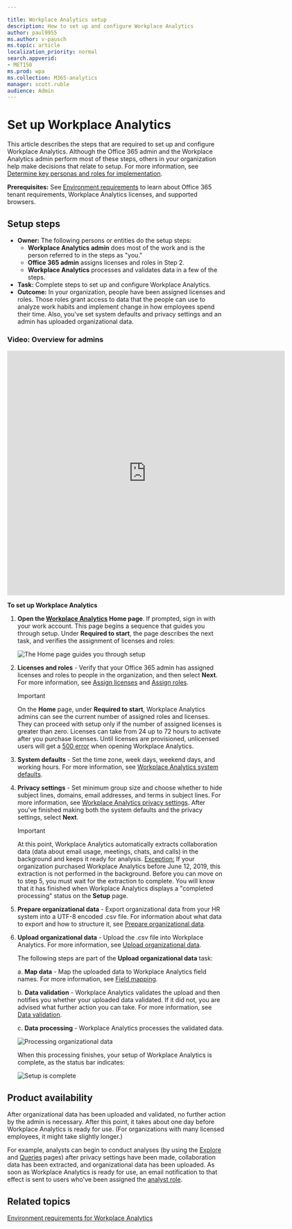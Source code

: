 ```yaml
---

title: Workplace Analytics setup
description: How to set up and configure Workplace Analytics
author: paul9955
ms.author: v-pausch
ms.topic: article
localization_priority: normal 
search.appverid:
- MET150
ms.prod: wpa
ms.collection: M365-analytics
manager: scott.ruble
audience: Admin
---
```


# Set up Workplace Analytics

This article describes the steps that are required to set up and configure Workplace Analytics. Although the Office 365 admin and the Workplace Analytics admin perform most of these steps, others in your organization help make decisions that relate to setup. For more information, see [Determine key personas and roles for implementation](Determine-key-personas.md). 

**Prerequisites:** See [Environment requirements](environment-requirements.md) to learn about Office 365 tenant requirements, Workplace Analytics licenses, and supported browsers. 

## Setup steps 

* **Owner:** The following persons or entities do the setup steps:
  * **Workplace Analytics admin** does most of the work and is the person referred to in the steps as "you."
  * **Office 365 admin** assigns licenses and roles in Step 2.  
  * **Workplace Analytics** processes and validates data in a few of the steps.
* **Task:** Complete steps to set up and configure Workplace Analytics.  
* **Outcome:** In your organization, people have been assigned licenses and roles. Those roles grant access to data that the people can use to analyze work habits and implement change in how employees spend their time. Also, you've set system defaults and privacy settings and an admin has uploaded organizational data.  

<!-- IN THIS VIDEO, MUST FIX A) EARLY SCREENSHOT THAT SHOWS EXPLORE PAGE AND B) END SEQUENCE THAT NO LONGER MATCHES CURRENT FRE. -->

### Video: Overview for admins

<iframe width="640" height="564" src="https://player.vimeo.com/video/282873274" frameborder="0" allowFullScreen mozallowfullscreen webkitAllowFullScreen></iframe>

**To set up Workplace Analytics**

1. **Open the [Workplace Analytics](https://workplaceanalytics.office.com) Home page**. If prompted, sign in with your work account. This page begins a sequence that guides you through setup. Under **Required to start**, the page describes the next task, and verifies the assignment of licenses and roles:

      ![The Home page guides you through setup](../images/wpa/setup/onboarding-intro.png)
  
2. **Licenses and roles** - Verify that your Office 365 admin has assigned licenses and roles to people in the organization, and then select **Next**. For more information, see [Assign licenses](assign-licenses-to-population.md) and [Assign roles](assign-roles-to-wpa-admins.md). 

   > [!Important]
   > On the **Home** page, under **Required to start**, Workplace Analytics admins can see the current number of assigned roles and licenses. They can proceed with setup only if the number of assigned licenses is greater than zero. Licenses can take from 24 up to 72 hours to activate after you purchase licenses. Until licenses are provisioned, unlicensed users will  get a [500 error](../Tutorials/wpa-tool-500-error.md) when opening Workplace Analytics.

3. **System defaults** - Set the time zone, week days, weekend days, and working hours. For more information, see [Workplace Analytics system defaults](../Use/settings.md#system-defaults).

4. **Privacy settings** - Set minimum group size and choose whether to hide subject lines, domains, email addresses, and terms in subject lines. For more information, see [Workplace Analytics privacy settings](../Use/settings.md#privacy-settings). After you've finished making both the system defaults and the privacy settings, select **Next**.

   > [!Important] 
   > At this point, Workplace Analytics automatically extracts collaboration data (data about email usage, meetings, chats, and calls) in the background and keeps it ready for analysis. <u>Exception:</u> If your organization purchased Workplace Analytics before June 12, 2019, this extraction is not performed in the background. Before you can move on to step 5, you must wait for the extraction to complete. You will know that it has finished when Workplace Analytics displays a "completed processing" status on the **Setup** page.

<!-- REMOVED PER PRAMOD 31 MAY 2019: 
5. **Collaboration data** - Workplace Analytics extracts collaboration data (data about email usage, meetings, chats, and calls) from Office 365, and then processes it. This processing can last as long as a week. After it finishes, Workplace Analytics displays a "completed processing" status on the **Setup** page.

      ![Workplace Analytics processes collaboration data](../images/wpa/setup/03-process-collab-data.png)
-->

5. **Prepare organizational data** - Export organizational data from your HR system into a UTF-8 encoded .csv file. For information about what data to export and how to structure it, see [Prepare organizational data](Prepare-organizational-data.md).

6. **Upload organizational data** - Upload the .csv file into Workplace Analytics. For more information, see [Upload organizational data](upload-organizational-data-1st.md).

    The following steps are part of the **Upload organizational data** task:

    a. **Map data** - Map the uploaded data to Workplace Analytics field names. For more information, see [Field mapping](upload-organizational-data-1st.md#field-mapping). 

    b. **Data validation** - Workplace Analytics validates the upload and then notifies you whether your uploaded data validated. If it did not, you are advised what further action you can take. For more information, see [Data validation](upload-organizational-data-1st.md#data-validation). 

    c. **Data processing** - Workplace Analytics processes the validated data. 

    ![Processing organizational data](../images/wpa/setup/onboarding-validation-success.png)

    When this processing finishes, your setup of Workplace Analytics is complete, as the status bar indicates: 

    ![Setup is complete](../images/wpa/setup/onboarding-setup-complete.png) 

## Product availability

After organizational data has been uploaded and validated, no further action by the admin is necessary. After this point, it takes about one day before Workplace Analytics is ready for use. (For organizations with many licensed employees, it might take slightly longer.)

For example, analysts can begin to conduct analyses (by using the [Explore](../use/explore-intro.md) and [Queries](../tutorials/query-basics.md) pages) after privacy settings have been made, collaboration data has been extracted, and organizational data has been uploaded. As soon as Workplace Analytics is ready for use, an email notification to that effect is sent to users who've been assigned the [analyst role](../use/user-roles.md#role-descriptions-and-access-levels).    

## Related topics

[Environment requirements for Workplace Analytics](environment-requirements.md)
